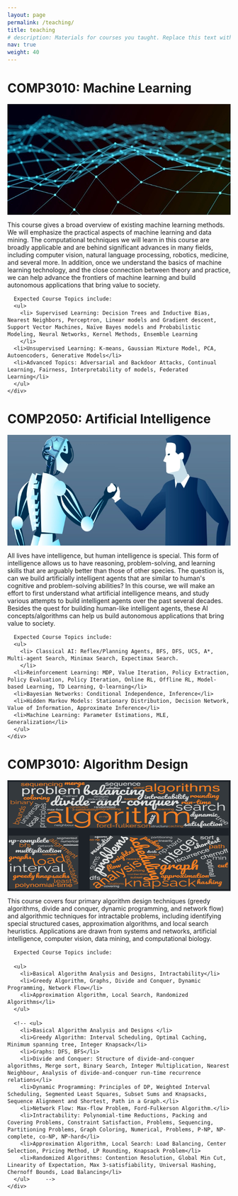 ```yaml
---
layout: page
permalink: /teaching/
title: teaching
# description: Materials for courses you taught. Replace this text with your description.
nav: true
weight: 40
---
```


<h1>COMP3010: Machine Learning</h1>    
<div class="container">
  <div class="row justify-content-start">    
    <img height="250px" width="600px" alt="Artificial Intelligence Course Logo" class="intro-subsection" src="/assets/img/courses/COMP3020-Course-Logo.jpeg" alt="Artificial Intelligence Course Logo" class="img-fluid mb-2" align="center"/>
    <div>
      <p>This course gives a broad overview of existing machine learning methods. We will emphasize the practical aspects of machine learning and data mining. The computational techniques we will learn in this course are broadly applicable and are behind significant advances in many fields, including computer vision, natural language processing, robotics, medicine, and several more. In addition, once we understand the basics of machine learning technology, and the close connection between theory and practice, we can help advance the frontiers of machine learning and build autonomous applications that bring value to society. </p>

      Expected Course Topics include:
      <ul>
        <li> Supervised Learning: Decision Trees and Inductive Bias, Nearest Neighbors, Perceptron, Linear models and Gradient descent, Support Vector Machines, Naïve Bayes models and Probabilistic Modeling, Neural Networks, Kernel Methods, Ensemble Learning
        </li>
      <li>Unsupervised Learning: K-means, Gaussian Mixture Model, PCA, Autoencoders, Generative Models</li>
      <li>Advanced Topics: Adversarial and Backdoor Attacks, Continual Learning, Fairness, Interpretability of models, Federated Learning</li>
      </ul>    
    </div>
  </div>
</div>

<h1>COMP2050: Artificial Intelligence</h1>    
<div class="container">
  <div class="row justify-content-start">    
    <img height="250px" width="600px" alt="Artificial Intelligence Course Logo" class="intro-subsection" src="/assets/img/courses/COMP2050-Course-Logo.png" alt="Artificial Intelligence Course Logo" class="img-fluid mb-2" align="center"/>
    <div>
      <p>All lives have intelligence, but human intelligence is special. This form of intelligence allows us to have reasoning, problem-solving, and learning skills that are arguably better than those of other species. The question is, can we build artificially intelligent agents that are similar to human's cognitive and problem-solving abilities? In this course, we will make an effort to first understand what artificial intelligence means, and study various attempts to build intelligent agents over the past several decades. Besides the quest for building human-like intelligent agents, these AI concepts/algorithms can help us build autonomous applications that bring value to society.</p>

      Expected Course Topics include:
      <ul>
        <li> Classical AI: Reflex/Planning Agents, BFS, DFS, UCS, A*, Multi-agent Search, Minimax Search, Expectimax Search.
        </li>
      <li>Reinforcement Learning: MDP, Value Iteration, Policy Extraction, Policy Evaluation, Policy Iteration, Online RL, Offline RL, Model-based Learning, TD Learning, Q-learning</li>
      <li>Bayesian Networks: Conditional Independence, Inference</li>
      <li>Hidden Markov Models: Stationary Distribution, Decision Network, Value of Information, Approximate Inference</li>
      <li>Machine Learning: Parameter Estimations, MLE, Generalization</li>
      </ul>    
    </div>
  </div>
</div>

<h1>COMP3010: Algorithm Design</h1>    
<div class="container">
  <div class="row justify-content-start">    
    <img height="250px" width="600px" alt="Artificial Intelligence Course Logo" class="intro-subsection" src="/assets/img/courses/COMP3010-Course-Logo.jpg" alt="Artificial Intelligence Course Logo" class="img-fluid mb-2" align="center"/>
    <div>
      <p>This course covers four primary algorithm design techniques (greedy algorithms, divide and
conquer, dynamic programming, and network flow) and algorithmic techniques for intractable
problems, including identifying special structured cases, approximation algorithms, and local
search heuristics. Applications are drawn from systems and networks, artificial intelligence,
computer vision, data mining, and computational biology.</p>

      Expected Course Topics include:

      <ul>
        <li>Basical Algorithm Analysis and Designs, Intractability</li>
        <li>Greedy Algorithm, Graphs, Divide and Conquer, Dynamic Programming, Network Flow</li>
        <li>Approximation Algorithm, Local Search, Randomized Algorithms</li>
      </ul>    

      <!-- <ul>
        <li>Basical Algorithm Analysis and Designs </li>
        <li>Greedy Algorithm: Interval Scheduling, Optimal Caching, Minimum spanning tree, Integer Knapsack</li>      
        <li>Graphs: DFS, BFS</li>
        <li>Divide and Conquer: Structure of divide-and-conquer algorithms, Merge sort, Binary Search, Integer Multiplication, Nearest Neighbour, Analysis of divide-and-conquer run-time recurrence relations</li>
        <li>Dynamic Programming: Principles of DP, Weighted Interval Scheduling, Segmented Least Squares, Subset Sums and Knapsacks, Sequence Alignment and Shortest, Path in a Graph.</li>
        <li>Network Flow: Max-flow Problem, Ford-Fulkerson Algorithm.</li>
        <li>Intractability: Polynomial-time Reductions, Packing and Covering Problems, Constraint Satisfaction, Problems, Sequencing, Partitioning Problems, Graph Coloring, Numerical, Problems, P-NP, NP-complete, co-NP, NP-hard</li>
        <li>Approximation Algorithm, Local Search: Load Balancing, Center Selection, Pricing Method, LP Rounding, Knapsack Problem</li>
        <li>Randomized Algorithms: Contention Resolution, Global Min Cut, Linearity of Expectation, Max 3-satisfiability, Universal Hashing, Chernoff Bounds, Load Balancing</li>
      </ul>     -->
    </div>
  </div>
</div>
